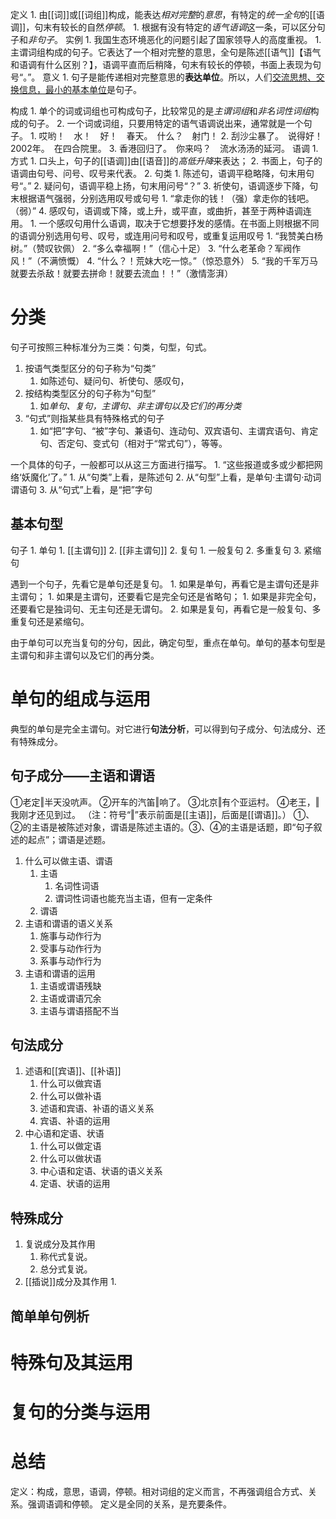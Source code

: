 定义
	1. 由[[词]]或[[词组]]构成，能表达*相对完整*的*意思*，有特定的*统一全句*的[[语调]]，句末有较长的自然*停顿*。
		1. 根据有没有特定的*语气语调*这一条，可以区分句子和*非句子*。
实例
	1. 我国生态环境恶化的问题引起了国家领导人的高度重视。
		1. 主谓词组构成的句子。它表达了一个相对完整的意思，全句是陈述[[语气]]【语气和语调有什么区别？】，语调平直而后稍降，句末有较长的停顿，书面上表现为句号“。”。
意义
	1. 句子是能传递相对完整意思的**表达单位**。所以，人们<u>交流思想、交换信息，最小的基本单位</u>是句子。

构成
	1. 单个的词或词组也可构成句子，比较常见的是*主谓词组*和*非名词性词组*构成的句子。
		2. 一个词或词组，只要用特定的语气语调说出来，通常就是一个句子。
			1. 哎哟！　水！　好！　春天。　什么？　射门！
			2. 刮沙尘暴了。　说得好！2002年。　在四合院里。
			3. 香港回归了。　你来吗？　流水汤汤的延河。
语调
	1. 方式
		1. 口头上，句子的[[语调]]由[[语音]]的*高低升降*来表达；
		2. 书面上，句子的语调由句号、问号、叹号来代表。
	2. 句类
		1. 陈述句，语调平稳略降，句末用句号“。”
		2. 疑问句，语调平稳上扬，句末用问号“？”
		3. 祈使句，语调逐步下降，句末根据语气强弱，分别选用叹号或句号
			1. “拿走你的钱！（强）拿走你的钱吧。（弱）”
		4. 感叹句，语调或下降，或上升，或平直，或曲折，甚至于两种语调连用。
			1. 一个感叹句用什么语调，取决于它想要抒发的感情。在书面上则根据不同的语调分别选用句号、叹号，或连用问号和叹号，或重复运用叹号
				1. “我赞美白杨树。”（赞叹钦佩）
				2. “多么幸福啊！”（信心十足）
				3. “什么老革命？军阀作风！”（不满愤慨）
				4. “什么？！荒妹大吃一惊。”（惊恐意外）
				5. “我的千军万马就要去杀敌！就要去拼命！就要去流血！！”（激情澎湃）
# 分类
句子可按照三种标准分为三类：句类，句型，句式。

1. 按语气类型区分的句子称为“句类”
	1. 如陈述句、疑问句、祈使句、感叹句，
2. 按结构类型区分的句子称为“句型”
	1. 如*单句、复句，主谓句、非主谓句以及它们的再分类*
3. “句式”则指某些具有特殊格式的句子
	1. 如“把”字句、“被”字句、兼语句、连动句、双宾语句、主谓宾语句、肯定句、否定句、变式句（相对于“常式句”），等等。

一个具体的句子，一般都可以从这三方面进行描写。
	1. “这些报道或多或少都把网络‘妖魔化’了。”
		1. 从“句类”上看，是陈述句
		2. 从“句型”上看，是单句·主谓句·动词谓语句
		3. 从“句式”上看，是“把”字句

## 基本句型
句子
	1. 单句
		1. [[主谓句]] 
		2. [[非主谓句]] 
	2. 复句
		1. 一般复句
		2. 多重复句
		3. 紧缩句

遇到一个句子，先看它是单句还是复句。
	1. 如果是单句，再看它是主谓句还是非主谓句；
		1. 如果是主谓句，还要看它是完全句还是省略句；
			1. 如果是非完全句，还要看它是独词句、无主句还是无谓句。
	2. 如果是复句，再看它是一般复句、多重复句还是紧缩句。

由于单句可以充当复句的分句，因此，确定句型，重点在单句。单句的基本句型是主谓句和非主谓句以及它们的再分类。
# 单句的组成与运用
典型的单句是完全主谓句。对它进行**句法分析**，可以得到句子成分、句法成分、还有特殊成分。
## 句子成分——主语和谓语
①老定‖半天没吭声。
②开车的汽笛‖响了。
③北京‖有个亚运村。
④老王，‖我刚才还见到过。
（注：符号“‖”表示前面是[[主语]]，后面是[[谓语]]。）
①、②的主语是被陈述对象，谓语是陈述主语的。③、④的主语是话题，即“句子叙述的起点”；谓语是述题。
1. 什么可以做主语、谓语
	1. 主语
		1. 名词性词语
		2. 谓词性词语也能充当主语，但有一定条件
	2. 谓语
2. 主语和谓语的语义关系
	1. 施事与动作行为
	2. 受事与动作行为
	3. 系事与动作行为
3. 主语和谓语的运用
	1. 主语或谓语残缺
	2. 主语或谓语冗余
	3. 主语与谓语搭配不当
## 句法成分
1. 述语和[[宾语]]、[[补语]] 
	1. 什么可以做宾语
	2. 什么可以做补语
	3. 述语和宾语、补语的语义关系
	4. 宾语、补语的运用
2. 中心语和定语、状语
	1. 什么可以做定语
	2. 什么可以做状语
	3. 中心语和定语、状语的语义关系
	4. 定语、状语的运用
## 特殊成分
1. 复说成分及其作用
	1. 称代式复说。
	2. 总分式复说。
2. [[插说]]成分及其作用
	1. 
## 简单单句例析
# 特殊句及其运用

# 复句的分类与运用


# 总结
定义：构成，意思，语调，停顿。相对词组的定义而言，不再强调组合方式、关系。强调语调和停顿。
定义是全同的关系，是充要条件。